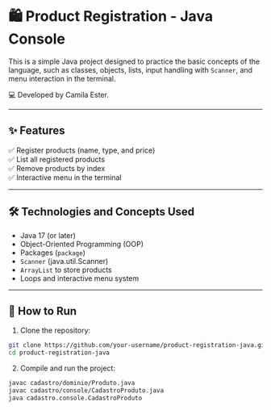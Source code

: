 # 🛍️ Product Registration - Java Console

This is a simple Java project designed to practice the basic concepts of the language, such as classes, objects, lists, input handling with `Scanner`, and menu interaction in the terminal.

💻 Developed by Camila Ester.

---

## ✨ Features

✅ Register products (name, type, and price)  
✅ List all registered products  
✅ Remove products by index  
✅ Interactive menu in the terminal

---

## 🛠️ Technologies and Concepts Used

- Java 17 (or later)
- Object-Oriented Programming (OOP)
- Packages (`package`)
- `Scanner` (java.util.Scanner)
- `ArrayList` to store products
- Loops and interactive menu system

---

## 🚀 How to Run

1. Clone the repository:

```bash
git clone https://github.com/your-username/product-registration-java.git
cd product-registration-java
```
2. Compile and run the project:
```bash
javac cadastro/dominio/Produto.java
javac cadastro/console/CadastroProduto.java
java cadastro.console.CadastroProduto
